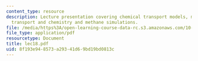 ```yaml
---
content_type: resource
description: Lecture presentation covering chemical transport models, model for atmospheric
  transport and chemistry and methane simulations.
file: /media/https%3A/open-learning-course-data-rc.s3.amazonaws.com/10-571j-atmospheric-physics-and-chemistry-spring-2006/8f193e948573a29341d69bd19bd0813c_lec18.pdf
file_type: application/pdf
resourcetype: Document
title: lec18.pdf
uid: 8f193e94-8573-a293-41d6-9bd19bd0813c
---
```

